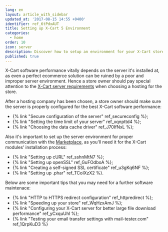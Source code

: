 ```yaml
---
lang: en
layout: article_with_sidebar
updated_at: '2017-08-15 14:55 +0400'
identifier: ref_6tPdxAUT
title: Setting up X-Cart 5 Environment
categories:
  - home
order: 10
icon: server
description: Discover how to setup an environment for your X-Cart store
published: true
---
```


X-Cart software performance vitally depends on the server it's installed at, as even a perfect ecommerce solution can be ruined by a poor and improper server environment. Hence a store owner should pay special attention to the [X-Cart server requirements](https://kb.x-cart.com/general_setup/installation_guide.html#server-requirements "Setting up X-Cart 5 environment") when choosing a hosting for the store.

After a hosting company has been chosen, a store owner should make sure the server is properly configured for the best X-Cart software performance:

*   {% link "Secure configuration of the server" ref_secureconfig %};
*   {% link "Setting the time limit of your server" ref_xqnpttd4 %};
*   {% link "Choosing the data cache driver" ref_J70IfNxL %};


Also it's important to set up the server environment for proper communication with the [Marketplace](https://market.x-cart.com/addons/ "Setting up X-Cart 5 environment"), as you'll need it for the X-Cart modules' installation process: 

*   {% link "Setting up cURL" ref_sshnMtN7 %};
*   {% link "Setting up openSSL" ref_GuFOdboA %};
*   {% link "Creating a self-signed SSL certificate" ref_u3gKq6NF %};
*   {% link "Setting up .phar" ref_TCoIXzX2 %}.

Below are some important tips that you may need for a further software maintenace:

*   {% link "HTTP to HTTPS redirect configuration" ref_httpredirect %};
*   {% link "Speeding up your store" ref_WqHzxAmJ %};
*   {% link "Configuring your X-Cart server for better large file download performance" ref_yCxquUhl %};
*   {% link "Testing your email transfer settings with mail-tester.com" ref_1QrpKuD3 %}
